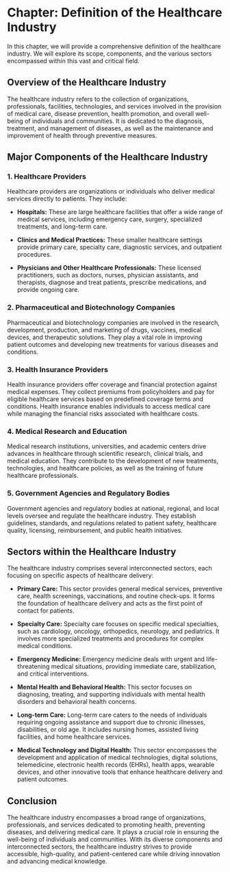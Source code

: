 Chapter: Definition of the Healthcare Industry
==============================================

In this chapter, we will provide a comprehensive definition of the healthcare industry. We will explore its scope, components, and the various sectors encompassed within this vast and critical field.

Overview of the Healthcare Industry
-----------------------------------

The healthcare industry refers to the collection of organizations, professionals, facilities, technologies, and services involved in the provision of medical care, disease prevention, health promotion, and overall well-being of individuals and communities. It is dedicated to the diagnosis, treatment, and management of diseases, as well as the maintenance and improvement of health through preventive measures.

Major Components of the Healthcare Industry
-------------------------------------------

### 1. Healthcare Providers

Healthcare providers are organizations or individuals who deliver medical services directly to patients. They include:

* **Hospitals:** These are large healthcare facilities that offer a wide range of medical services, including emergency care, surgery, specialized treatments, and long-term care.

* **Clinics and Medical Practices:** These smaller healthcare settings provide primary care, specialty care, diagnostic services, and outpatient procedures.

* **Physicians and Other Healthcare Professionals:** These licensed practitioners, such as doctors, nurses, physician assistants, and therapists, diagnose and treat patients, prescribe medications, and provide ongoing care.

### 2. Pharmaceutical and Biotechnology Companies

Pharmaceutical and biotechnology companies are involved in the research, development, production, and marketing of drugs, vaccines, medical devices, and therapeutic solutions. They play a vital role in improving patient outcomes and developing new treatments for various diseases and conditions.

### 3. Health Insurance Providers

Health insurance providers offer coverage and financial protection against medical expenses. They collect premiums from policyholders and pay for eligible healthcare services based on predefined coverage terms and conditions. Health insurance enables individuals to access medical care while managing the financial risks associated with healthcare costs.

### 4. Medical Research and Education

Medical research institutions, universities, and academic centers drive advances in healthcare through scientific research, clinical trials, and medical education. They contribute to the development of new treatments, technologies, and healthcare policies, as well as the training of future healthcare professionals.

### 5. Government Agencies and Regulatory Bodies

Government agencies and regulatory bodies at national, regional, and local levels oversee and regulate the healthcare industry. They establish guidelines, standards, and regulations related to patient safety, healthcare quality, licensing, reimbursement, and public health initiatives.

Sectors within the Healthcare Industry
--------------------------------------

The healthcare industry comprises several interconnected sectors, each focusing on specific aspects of healthcare delivery:

* **Primary Care:** This sector provides general medical services, preventive care, health screenings, vaccinations, and routine check-ups. It forms the foundation of healthcare delivery and acts as the first point of contact for patients.

* **Specialty Care:** Specialty care focuses on specific medical specialties, such as cardiology, oncology, orthopedics, neurology, and pediatrics. It involves more specialized treatments and procedures for complex medical conditions.

* **Emergency Medicine:** Emergency medicine deals with urgent and life-threatening medical situations, providing immediate care, stabilization, and critical interventions.

* **Mental Health and Behavioral Health:** This sector focuses on diagnosing, treating, and supporting individuals with mental health disorders and behavioral health concerns.

* **Long-term Care:** Long-term care caters to the needs of individuals requiring ongoing assistance and support due to chronic illnesses, disabilities, or old age. It includes nursing homes, assisted living facilities, and home healthcare services.

* **Medical Technology and Digital Health:** This sector encompasses the development and application of medical technologies, digital solutions, telemedicine, electronic health records (EHRs), health apps, wearable devices, and other innovative tools that enhance healthcare delivery and patient outcomes.

Conclusion
----------

The healthcare industry encompasses a broad range of organizations, professionals, and services dedicated to promoting health, preventing diseases, and delivering medical care. It plays a crucial role in ensuring the well-being of individuals and communities. With its diverse components and interconnected sectors, the healthcare industry strives to provide accessible, high-quality, and patient-centered care while driving innovation and advancing medical knowledge.
